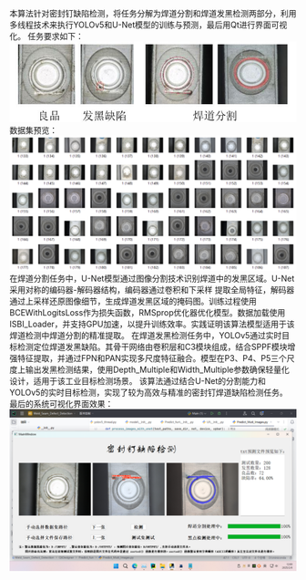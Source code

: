   本算法针对密封钉缺陷检测，将任务分解为焊道分割和焊道发黑检测两部分，利用多线程技术来执行YOLOv5和U-Net模型的训练与预测，最后用Qt进行界面可视化。
  任务要求如下：
![image](https://github.com/xuchuanleikeshi/xuchuanleikshi.github.io/blob/main/%E6%A3%80%E6%B5%8B%E8%A6%81%E6%B1%82.JPG)
  数据集预览：
![image](https://github.com/xuchuanleikeshi/xuchuanleikshi.github.io/blob/main/%E5%B1%8F%E5%B9%95%E6%88%AA%E5%9B%BE%202025-02-08%20102716.png)
  在焊道分割任务中，U-Net模型通过图像分割技术识别焊道中的发黑区域。U-Net采用对称的编码器-解码器结构，编码器通过卷积和下采样 提取全局特征，解码器通过上采样还原图像细节，生成焊道发黑区域的掩码图。训练过程使用BCEWithLogitsLoss作为损失函数，RMSprop优化器优化模型。数据加载使用ISBI_Loader，并支持GPU加速，以提升训练效率。实践证明该算法模型适用于该焊道检测中焊道分割的精准提取。
  在焊道发黑检测任务中，YOLOv5通过实时目标检测定位焊道发黑缺陷。其骨干网络由卷积层和C3模块组成，结合SPPF模块增强特征提取，并通过FPN和PAN实现多尺度特征融合。模型在P3、P4、P5三个尺度上输出发黑检测结果，使用Depth_Multiple和Width_Multiple参数确保轻量化设计，适用于该工业目标检测场景。
该算法通过结合U-Net的分割能力和YOLOv5的实时目标检测，实现了较为高效与精准的密封钉焊道缺陷检测任务。
最后的系统可视化界面效果：
![image](https://github.com/xuchuanleikeshi/xuchuanleikshi.github.io/blob/main/%E5%B1%8F%E5%B9%95%E6%88%AA%E5%9B%BE%202025-02-06%20120059.png)
